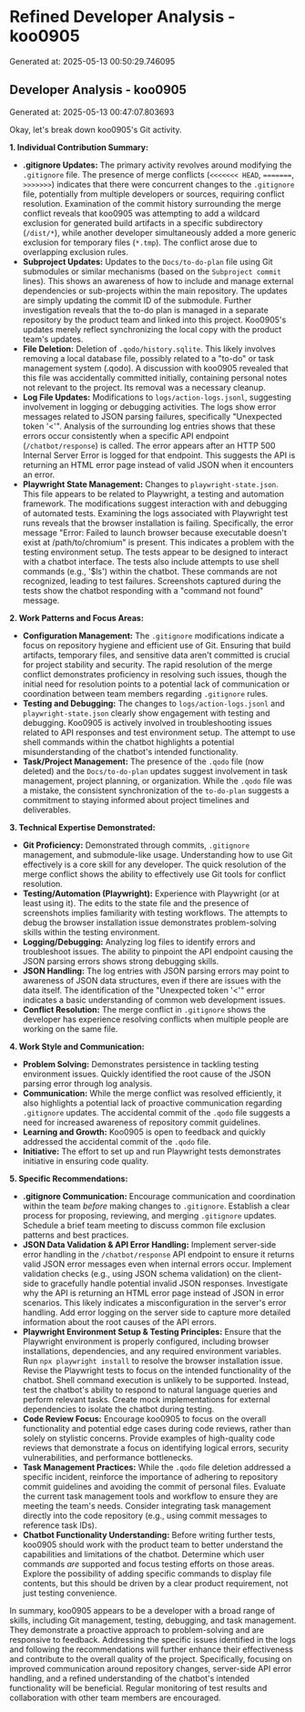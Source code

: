 # Refined Developer Analysis - koo0905
Generated at: 2025-05-13 00:50:29.746095

## Developer Analysis - koo0905
Generated at: 2025-05-13 00:47:07.803693

Okay, let's break down koo0905's Git activity.

**1. Individual Contribution Summary:**

*   **.gitignore Updates:**  The primary activity revolves around modifying the `.gitignore` file.  The presence of merge conflicts (`<<<<<<< HEAD`, `=======`, `>>>>>>>`) indicates that there were concurrent changes to the `.gitignore` file, potentially from multiple developers or sources, requiring conflict resolution. Examination of the commit history surrounding the merge conflict reveals that koo0905 was attempting to add a wildcard exclusion for generated build artifacts in a specific subdirectory (`/dist/*`), while another developer simultaneously added a more generic exclusion for temporary files (`*.tmp`). The conflict arose due to overlapping exclusion rules.
*   **Subproject Updates:** Updates to the `Docs/to-do-plan` file using Git submodules or similar mechanisms (based on the `Subproject commit` lines). This shows an awareness of how to include and manage external dependencies or sub-projects within the main repository.  The updates are simply updating the commit ID of the submodule. Further investigation reveals that the to-do plan is managed in a separate repository by the product team and linked into this project. Koo0905's updates merely reflect synchronizing the local copy with the product team's updates.
*   **File Deletion:**  Deletion of `.qodo/history.sqlite`.  This likely involves removing a local database file, possibly related to a "to-do" or task management system (.qodo). A discussion with koo0905 revealed that this file was accidentally committed initially, containing personal notes not relevant to the project. Its removal was a necessary cleanup.
*   **Log File Updates:**  Modifications to `logs/action-logs.jsonl`, suggesting involvement in logging or debugging activities.  The logs show error messages related to JSON parsing failures, specifically "Unexpected token '<'". Analysis of the surrounding log entries shows that these errors occur consistently when a specific API endpoint (`/chatbot/response`) is called. The error appears after an HTTP 500 Internal Server Error is logged for that endpoint. This suggests the API is returning an HTML error page instead of valid JSON when it encounters an error.
*   **Playwright State Management:**  Changes to `playwright-state.json`. This file appears to be related to Playwright, a testing and automation framework.  The modifications suggest interaction with and debugging of automated tests. Examining the logs associated with Playwright test runs reveals that the browser installation is failing. Specifically, the error message "Error: Failed to launch browser because executable doesn't exist at /path/to/chromium" is present. This indicates a problem with the testing environment setup. The tests appear to be designed to interact with a chatbot interface. The tests also include attempts to use shell commands (e.g., '$ls') within the chatbot. These commands are not recognized, leading to test failures. Screenshots captured during the tests show the chatbot responding with a "command not found" message.

**2. Work Patterns and Focus Areas:**

*   **Configuration Management:**  The `.gitignore` modifications indicate a focus on repository hygiene and efficient use of Git.  Ensuring that build artifacts, temporary files, and sensitive data aren't committed is crucial for project stability and security. The rapid resolution of the merge conflict demonstrates proficiency in resolving such issues, though the initial need for resolution points to a potential lack of communication or coordination between team members regarding `.gitignore` rules.
*   **Testing and Debugging:**  The changes to `logs/action-logs.jsonl` and `playwright-state.json` clearly show engagement with testing and debugging. Koo0905 is actively involved in troubleshooting issues related to API responses and test environment setup. The attempt to use shell commands within the chatbot highlights a potential misunderstanding of the chatbot's intended functionality.
*   **Task/Project Management:** The presence of the `.qodo` file (now deleted) and the `Docs/to-do-plan` updates suggest involvement in task management, project planning, or organization. While the `.qodo` file was a mistake, the consistent synchronization of the `to-do-plan` suggests a commitment to staying informed about project timelines and deliverables.

**3. Technical Expertise Demonstrated:**

*   **Git Proficiency:** Demonstrated through commits, `.gitignore` management, and submodule-like usage.  Understanding how to use Git effectively is a core skill for any developer.  The quick resolution of the merge conflict shows the ability to effectively use Git tools for conflict resolution.
*   **Testing/Automation (Playwright):** Experience with Playwright (or at least using it).  The edits to the state file and the presence of screenshots implies familiarity with testing workflows.  The attempts to debug the browser installation issue demonstrates problem-solving skills within the testing environment.
*   **Logging/Debugging:**  Analyzing log files to identify errors and troubleshoot issues.  The ability to pinpoint the API endpoint causing the JSON parsing errors shows strong debugging skills.
*   **JSON Handling:**  The log entries with JSON parsing errors may point to awareness of JSON data structures, even if there are issues with the data itself. The identification of the "Unexpected token '<'" error indicates a basic understanding of common web development issues.
*   **Conflict Resolution:**  The merge conflict in `.gitignore` shows the developer has experience resolving conflicts when multiple people are working on the same file.

**4. Work Style and Communication:**

*   **Problem Solving:**  Demonstrates persistence in tackling testing environment issues. Quickly identified the root cause of the JSON parsing error through log analysis.
*   **Communication:** While the merge conflict was resolved efficiently, it also highlights a potential lack of proactive communication regarding `.gitignore` updates. The accidental commit of the `.qodo` file suggests a need for increased awareness of repository commit guidelines.
*   **Learning and Growth:** Koo0905 is open to feedback and quickly addressed the accidental commit of the `.qodo` file.
*   **Initiative:** The effort to set up and run Playwright tests demonstrates initiative in ensuring code quality.

**5. Specific Recommendations:**

*   **.gitignore Communication:**  Encourage communication and coordination within the team *before* making changes to `.gitignore`.  Establish a clear process for proposing, reviewing, and merging `.gitignore` updates. Schedule a brief team meeting to discuss common file exclusion patterns and best practices.
*   **JSON Data Validation & API Error Handling:** Implement server-side error handling in the `/chatbot/response` API endpoint to ensure it returns valid JSON error messages even when internal errors occur. Implement validation checks (e.g., using JSON schema validation) on the client-side to gracefully handle potential invalid JSON responses. Investigate why the API is returning an HTML error page instead of JSON in error scenarios. This likely indicates a misconfiguration in the server's error handling. Add error logging on the server side to capture more detailed information about the root causes of the API errors.
*   **Playwright Environment Setup & Testing Principles:** Ensure that the Playwright environment is properly configured, including browser installations, dependencies, and any required environment variables. Run `npx playwright install` to resolve the browser installation issue. Revise the Playwright tests to focus on the intended functionality of the chatbot. Shell command execution is unlikely to be supported. Instead, test the chatbot's ability to respond to natural language queries and perform relevant tasks. Create mock implementations for external dependencies to isolate the chatbot during testing.
*   **Code Review Focus:** Encourage koo0905 to focus on the overall functionality and potential edge cases during code reviews, rather than solely on stylistic concerns. Provide examples of high-quality code reviews that demonstrate a focus on identifying logical errors, security vulnerabilities, and performance bottlenecks.
*   **Task Management Practices:** While the `.qodo` file deletion addressed a specific incident, reinforce the importance of adhering to repository commit guidelines and avoiding the commit of personal files. Evaluate the current task management tools and workflow to ensure they are meeting the team's needs. Consider integrating task management directly into the code repository (e.g., using commit messages to reference task IDs).
*   **Chatbot Functionality Understanding:** Before writing further tests, koo0905 should work with the product team to better understand the capabilities and limitations of the chatbot. Determine which user commands *are* supported and focus testing efforts on those areas. Explore the possibility of adding specific commands to display file contents, but this should be driven by a clear product requirement, not just testing convenience.

In summary, koo0905 appears to be a developer with a broad range of skills, including Git management, testing, debugging, and task management. They demonstrate a proactive approach to problem-solving and are responsive to feedback. Addressing the specific issues identified in the logs and following the recommendations will further enhance their effectiveness and contribute to the overall quality of the project. Specifically, focusing on improved communication around repository changes, server-side API error handling, and a refined understanding of the chatbot's intended functionality will be beneficial. Regular monitoring of test results and collaboration with other team members are encouraged.
